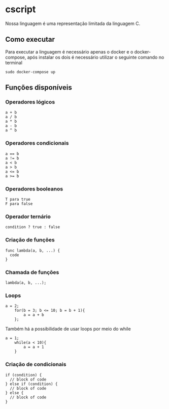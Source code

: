# cscript

Nossa linguagem é uma representação limitada da linguagem C.

## Como executar
Para executar a linguagem é necessário apenas o docker e o docker-compose, após instalar os dois é necessário utilizar o seguinte comando no terminal
```
sudo docker-compose up
```
## Funções disponíveis

### Operadores lógicos

```
a + b
a / b
a * b
a - b
a ^ b
```

### Operadores condicionais

```
a == b
a != b
a < b
a > b
a <= b
a >= b
```

### Operadores booleanos

```
T para true
F para false
```

### Operador ternário

```
condition ? true : false
```

### Criação de funções

```
func lambda(a, b, ...) {
  code
}
```

### Chamada de funções

```
lambda(a, b, ...);
```

### Loops

```
a = 2;
    for(b = 3; b <= 10; b = b + 1){
        a = a + b
    };
```
Também há a possibilidade de usar loops por meio do while

```
a = 1;
    while(a < 10){
        a = a + 1
    }
```

### Criação de condicionais

```
if (condition) {
  // block of code
} else if (condition) {
  // block of code
} else {
  // block of code
}
```
